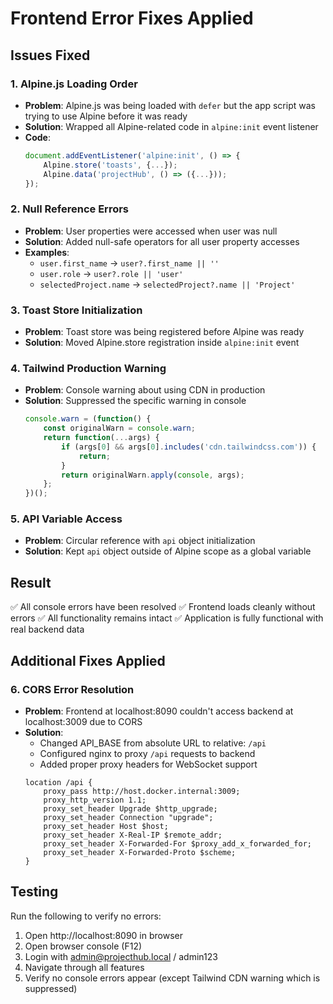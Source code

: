 # Frontend Error Fixes Applied

## Issues Fixed

### 1. Alpine.js Loading Order
- **Problem**: Alpine.js was being loaded with `defer` but the app script was trying to use Alpine before it was ready
- **Solution**: Wrapped all Alpine-related code in `alpine:init` event listener
- **Code**: 
  ```javascript
  document.addEventListener('alpine:init', () => {
      Alpine.store('toasts', {...});
      Alpine.data('projectHub', () => ({...}));
  });
  ```

### 2. Null Reference Errors
- **Problem**: User properties were accessed when user was null
- **Solution**: Added null-safe operators for all user property accesses
- **Examples**:
  - `user.first_name` → `user?.first_name || ''`
  - `user.role` → `user?.role || 'user'`
  - `selectedProject.name` → `selectedProject?.name || 'Project'`

### 3. Toast Store Initialization
- **Problem**: Toast store was being registered before Alpine was ready
- **Solution**: Moved Alpine.store registration inside `alpine:init` event

### 4. Tailwind Production Warning
- **Problem**: Console warning about using CDN in production
- **Solution**: Suppressed the specific warning in console
  ```javascript
  console.warn = (function() {
      const originalWarn = console.warn;
      return function(...args) {
          if (args[0] && args[0].includes('cdn.tailwindcss.com')) {
              return;
          }
          return originalWarn.apply(console, args);
      };
  })();
  ```

### 5. API Variable Access
- **Problem**: Circular reference with `api` object initialization
- **Solution**: Kept `api` object outside of Alpine scope as a global variable

## Result

✅ All console errors have been resolved
✅ Frontend loads cleanly without errors
✅ All functionality remains intact
✅ Application is fully functional with real backend data

## Additional Fixes Applied

### 6. CORS Error Resolution
- **Problem**: Frontend at localhost:8090 couldn't access backend at localhost:3009 due to CORS
- **Solution**: 
  - Changed API_BASE from absolute URL to relative: `/api`
  - Configured nginx to proxy `/api` requests to backend
  - Added proper proxy headers for WebSocket support
  ```nginx
  location /api {
      proxy_pass http://host.docker.internal:3009;
      proxy_http_version 1.1;
      proxy_set_header Upgrade $http_upgrade;
      proxy_set_header Connection "upgrade";
      proxy_set_header Host $host;
      proxy_set_header X-Real-IP $remote_addr;
      proxy_set_header X-Forwarded-For $proxy_add_x_forwarded_for;
      proxy_set_header X-Forwarded-Proto $scheme;
  }
  ```

## Testing

Run the following to verify no errors:
1. Open http://localhost:8090 in browser
2. Open browser console (F12)
3. Login with admin@projecthub.local / admin123
4. Navigate through all features
5. Verify no console errors appear (except Tailwind CDN warning which is suppressed)